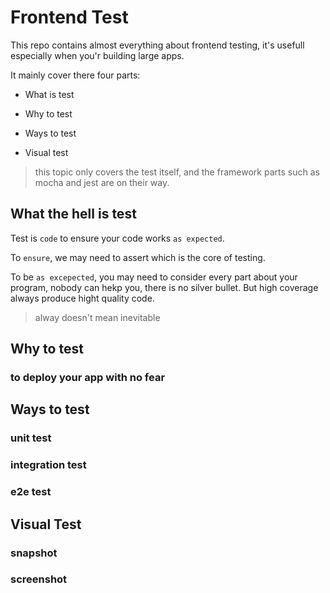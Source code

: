 # Frontend Test
This repo contains almost everything about frontend  testing, it's usefull especially when you'r building large apps.

It mainly cover there four parts:

* What is test

* Why to test

* Ways to test

* Visual test

> this topic only covers the test itself, and the framework parts such as mocha and jest are on their way.
## What the hell is test
Test is `code` to ensure your code works `as expected`.

To `ensure`, we may need to assert which is the core of testing.

To be `as excepected`, you may need to consider every part about your program, nobody can hekp you,
there is no silver bullet. But high coverage always produce hight quality code.

> alway doesn't mean inevitable
## Why to test

### to deploy your app with no fear

## Ways to test
### unit test

### integration test

### e2e test

## Visual Test

### snapshot
### screenshot


